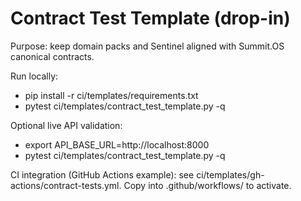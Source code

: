# Contract Test Template (drop-in)

Purpose: keep domain packs and Sentinel aligned with Summit.OS canonical contracts.

Run locally:
- pip install -r ci/templates/requirements.txt
- pytest ci/templates/contract_test_template.py -q

Optional live API validation:
- export API_BASE_URL=http://localhost:8000
- pytest ci/templates/contract_test_template.py -q

CI integration (GitHub Actions example): see ci/templates/gh-actions/contract-tests.yml. Copy into .github/workflows/ to activate.
